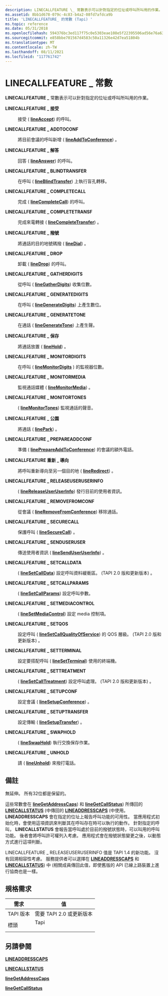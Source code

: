 ```yaml
---
description: LINECALLFEATURE \_ 常數表示可以針對指定的位址或呼叫所叫用的作業。
ms.assetid: 8bb1d678-079c-4c83-b4a2-08fd7afdca9b
title: 'LINECALLFEATURE_ 的常數 (Tapi) '
ms.topic: reference
ms.date: 05/31/2018
ms.openlocfilehash: 594376bc3ed117f75c0e5303eae108e5f22395506ad56e76a63b8b73a5bbe2e8
ms.sourcegitcommit: e858bbe701567d4583c50a11326e42d7ea51804b
ms.translationtype: MT
ms.contentlocale: zh-TW
ms.lasthandoff: 08/11/2021
ms.locfileid: "117761742"
---
```

# <a name="linecallfeature_-constants"></a>LINECALLFEATURE \_ 常數

**LINECALLFEATURE \_** 常數表示可以針對指定的位址或呼叫所叫用的作業。

<dl> <dt>

<span id="LINECALLFEATURE_ACCEPT"></span><span id="linecallfeature_accept"></span>**LINECALLFEATURE \_ 接受**
</dt> <dd> <dl> <dt>



接受 ( [**lineAccept**](/windows/desktop/api/Tapi/nf-tapi-lineaccept)) 的呼叫。


</dt> </dl> </dd> <dt>

<span id="LINECALLFEATURE_ADDTOCONF"></span><span id="linecallfeature_addtoconf"></span>**LINECALLFEATURE \_ ADDTOCONF**
</dt> <dd> <dl> <dt>



將目前會議的呼叫新增 ( [**lineAddToConference**](/windows/desktop/api/Tapi/nf-tapi-lineaddtoconference)) 。


</dt> </dl> </dd> <dt>

<span id="LINECALLFEATURE_ANSWER"></span><span id="linecallfeature_answer"></span>**LINECALLFEATURE \_ 解答**
</dt> <dd> <dl> <dt>



回答 ( [**lineAnswer**](/windows/desktop/api/Tapi/nf-tapi-lineanswer)) 的呼叫。


</dt> </dl> </dd> <dt>

<span id="LINECALLFEATURE_BLINDTRANSFER"></span><span id="linecallfeature_blindtransfer"></span>**LINECALLFEATURE \_ BLINDTRANSFER**
</dt> <dd> <dl> <dt>



在呼叫 ( [**lineBlindTransfer**](/windows/desktop/api/Tapi/nf-tapi-lineblindtransfer)) 上執行盲孔轉移。


</dt> </dl> </dd> <dt>

<span id="LINECALLFEATURE_COMPLETECALL"></span><span id="linecallfeature_completecall"></span>**LINECALLFEATURE \_ COMPLETECALL**
</dt> <dd> <dl> <dt>



完成 ( [**lineCompleteCall**](/windows/desktop/api/Tapi/nf-tapi-linecompletecall)) 的呼叫。


</dt> </dl> </dd> <dt>

<span id="LINECALLFEATURE_COMPLETETRANSF"></span><span id="linecallfeature_completetransf"></span>**LINECALLFEATURE \_ COMPLETETRANSF**
</dt> <dd> <dl> <dt>



完成來電轉接 ( [**lineCompleteTransfer**](/windows/desktop/api/Tapi/nf-tapi-linecompletetransfer)) 。


</dt> </dl> </dd> <dt>

<span id="LINECALLFEATURE_DIAL"></span><span id="linecallfeature_dial"></span>**LINECALLFEATURE \_ 撥號**
</dt> <dd> <dl> <dt>



將通話的目的地號碼撥 ( [**lineDial**](/windows/desktop/api/Tapi/nf-tapi-linedial)) 。


</dt> </dl> </dd> <dt>

<span id="LINECALLFEATURE_DROP"></span><span id="linecallfeature_drop"></span>**LINECALLFEATURE \_ DROP**
</dt> <dd> <dl> <dt>



卸載 ( [**lineDrop**](/windows/desktop/api/Tapi/nf-tapi-linedrop)) 的呼叫。


</dt> </dl> </dd> <dt>

<span id="LINECALLFEATURE_GATHERDIGITS"></span><span id="linecallfeature_gatherdigits"></span>**LINECALLFEATURE \_ GATHERDIGITS**
</dt> <dd> <dl> <dt>



從呼叫 ( [**lineGatherDigits**](/windows/desktop/api/Tapi/nf-tapi-linegatherdigits)) 收集位數。


</dt> </dl> </dd> <dt>

<span id="LINECALLFEATURE_GENERATEDIGITS"></span><span id="linecallfeature_generatedigits"></span>**LINECALLFEATURE \_ GENERATEDIGITS**
</dt> <dd> <dl> <dt>



在呼叫 ( [**lineGenerateDigits**](/windows/desktop/api/Tapi/nf-tapi-linegeneratedigits)) 上產生數位。


</dt> </dl> </dd> <dt>

<span id="LINECALLFEATURE_GENERATETONE"></span><span id="linecallfeature_generatetone"></span>**LINECALLFEATURE \_ GENERATETONE**
</dt> <dd> <dl> <dt>



在通話 ( [**lineGenerateTone**](/windows/desktop/api/Tapi/nf-tapi-linegeneratetone)) 上產生聲。


</dt> </dl> </dd> <dt>

<span id="LINECALLFEATURE_HOLD"></span><span id="linecallfeature_hold"></span>**LINECALLFEATURE \_ 保存**
</dt> <dd> <dl> <dt>



將通話放置 ( [**lineHold**](/windows/desktop/api/Tapi/nf-tapi-linehold)) 。


</dt> </dl> </dd> <dt>

<span id="LINECALLFEATURE_MONITORDIGITS"></span><span id="linecallfeature_monitordigits"></span>**LINECALLFEATURE \_ MONITORDIGITS**
</dt> <dd> <dl> <dt>



在呼叫 ( [**lineMonitorDigits**](/windows/desktop/api/Tapi/nf-tapi-linemonitordigits) ) 的監視器位數。


</dt> </dl> </dd> <dt>

<span id="LINECALLFEATURE_MONITORMEDIA"></span><span id="linecallfeature_monitormedia"></span>**LINECALLFEATURE \_ MONITORMEDIA**
</dt> <dd> <dl> <dt>



監視通話媒體 ( [**lineMonitorMedia**](/windows/desktop/api/Tapi/nf-tapi-linemonitormedia)) 。


</dt> </dl> </dd> <dt>

<span id="LINECALLFEATURE_MONITORTONES"></span><span id="linecallfeature_monitortones"></span>**LINECALLFEATURE \_ MONITORTONES**
</dt> <dd> <dl> <dt>



 ( [**lineMonitorTones**](/windows/desktop/api/Tapi/nf-tapi-linemonitortones)) 監視通話的聲音。


</dt> </dl> </dd> <dt>

<span id="LINECALLFEATURE_PARK"></span><span id="linecallfeature_park"></span>**LINECALLFEATURE \_ 公園**
</dt> <dd> <dl> <dt>



將通話 ( [**linePark**](/windows/desktop/api/Tapi/nf-tapi-linepark)) 。


</dt> </dl> </dd> <dt>

<span id="LINECALLFEATURE_PREPAREADDCONF"></span><span id="linecallfeature_prepareaddconf"></span>**LINECALLFEATURE \_ PREPAREADDCONF**
</dt> <dd> <dl> <dt>



準備 ( [**linePrepareAddToConference**](/windows/desktop/api/Tapi/nf-tapi-lineprepareaddtoconference)) 的會議的額外電話。


</dt> </dl> </dd> <dt>

<span id="LINECALLFEATURE_REDIRECT"></span><span id="linecallfeature_redirect"></span>**LINECALLFEATURE 重新 \_ 導向**
</dt> <dd> <dl> <dt>



將呼叫重新導向至另一個目的地 ( [**lineRedirect**](/windows/desktop/api/Tapi/nf-tapi-lineredirect)) 。


</dt> </dl> </dd> <dt>

<span id="LINECALLFEATURE_RELEASEUSERUSERINFO"></span><span id="linecallfeature_releaseuseruserinfo"></span>**LINECALLFEATURE \_ RELEASEUSERUSERINFO**
</dt> <dd> <dl> <dt>



 ( [**lineReleaseUserUserInfo**](/windows/desktop/api/Tapi/nf-tapi-linereleaseuseruserinfo)) 發行目前的使用者資訊。


</dt> </dl> </dd> <dt>

<span id="LINECALLFEATURE_REMOVEFROMCONF"></span><span id="linecallfeature_removefromconf"></span>**LINECALLFEATURE \_ REMOVEFROMCONF**
</dt> <dd> <dl> <dt>



從會議 ( [**lineRemoveFromConference**](/windows/desktop/api/Tapi/nf-tapi-lineremovefromconference)) 移除通話。


</dt> </dl> </dd> <dt>

<span id="LINECALLFEATURE_SECURECALL"></span><span id="linecallfeature_securecall"></span>**LINECALLFEATURE \_ SECURECALL**
</dt> <dd> <dl> <dt>



保護呼叫 ( [**lineSecureCall**](/windows/desktop/api/Tapi/nf-tapi-linesecurecall)) 。


</dt> </dl> </dd> <dt>

<span id="LINECALLFEATURE_SENDUSERUSER"></span><span id="linecallfeature_senduseruser"></span>**LINECALLFEATURE \_ SENDUSERUSER**
</dt> <dd> <dl> <dt>



傳送使用者資訊 ( [**lineSendUserUserInfo**](/windows/desktop/api/Tapi/nf-tapi-linesenduseruserinfo)) 。


</dt> </dl> </dd> <dt>

<span id="LINECALLFEATURE_SETCALLDATA"></span><span id="linecallfeature_setcalldata"></span>**LINECALLFEATURE \_ SETCALLDATA**
</dt> <dd> <dl> <dt>



 ( [**lineSetCallData**](/windows/desktop/api/Tapi/nf-tapi-linesetcalldata)) 設定呼叫資料緩衝區。  (TAPI 2.0 版和更新版本) 。


</dt> </dl> </dd> <dt>

<span id="LINECALLFEATURE_SETCALLPARAMS"></span><span id="linecallfeature_setcallparams"></span>**LINECALLFEATURE \_ SETCALLPARAMS**
</dt> <dd> <dl> <dt>



 ( [**lineSetCallParams**](/windows/desktop/api/Tapi/nf-tapi-linesetcallparams)) 設定呼叫參數。


</dt> </dl> </dd> <dt>

<span id="LINECALLFEATURE_SETMEDIACONTROL"></span><span id="linecallfeature_setmediacontrol"></span>**LINECALLFEATURE \_ SETMEDIACONTROL**
</dt> <dd> <dl> <dt>



 ( [**lineSetMediaControl**](/windows/desktop/api/Tapi/nf-tapi-linesetmediacontrol)) 設定 media 控制項。


</dt> </dl> </dd> <dt>

<span id="LINECALLFEATURE_SETQOS"></span><span id="linecallfeature_setqos"></span>**LINECALLFEATURE \_ SETQOS**
</dt> <dd> <dl> <dt>



設定呼叫 ( [**lineSetCallQualityOfService**](/windows/desktop/api/Tapi/nf-tapi-linesetcallqualityofservice)) 的 QOS 層級。  (TAPI 2.0 版和更新版本) 。


</dt> </dl> </dd> <dt>

<span id="LINECALLFEATURE_SETTERMINAL"></span><span id="linecallfeature_setterminal"></span>**LINECALLFEATURE \_ SETTERMINAL**
</dt> <dd> <dl> <dt>



設定要搭配呼叫 ( [**lineSetTerminal**](/windows/desktop/api/Tapi/nf-tapi-linesetterminal)) 使用的終端機。


</dt> </dl> </dd> <dt>

<span id="LINECALLFEATURE_SETTREATMENT"></span><span id="linecallfeature_settreatment"></span>**LINECALLFEATURE \_ SETTREATMENT**
</dt> <dd> <dl> <dt>



 ( [**lineSetCallTreatment**](/windows/desktop/api/Tapi/nf-tapi-linesetcalltreatment)) 設定呼叫處理。  (TAPI 2.0 版和更新版本) 。


</dt> </dl> </dd> <dt>

<span id="LINECALLFEATURE_SETUPCONF"></span><span id="linecallfeature_setupconf"></span>**LINECALLFEATURE \_ SETUPCONF**
</dt> <dd> <dl> <dt>



設定會議 ( [**lineSetupConference**](/windows/desktop/api/Tapi/nf-tapi-linesetupconference)) 。


</dt> </dl> </dd> <dt>

<span id="LINECALLFEATURE_SETUPTRANSFER"></span><span id="linecallfeature_setuptransfer"></span>**LINECALLFEATURE \_ SETUPTRANSFER**
</dt> <dd> <dl> <dt>



設定傳輸 ( [**lineSetupTransfer**](/windows/desktop/api/Tapi/nf-tapi-linesetuptransfer)) 。


</dt> </dl> </dd> <dt>

<span id="LINECALLFEATURE_SWAPHOLD"></span><span id="linecallfeature_swaphold"></span>**LINECALLFEATURE \_ SWAPHOLD**
</dt> <dd> <dl> <dt>



 ( [**lineSwapHold**](/windows/desktop/api/Tapi/nf-tapi-lineswaphold)) 執行交換保存作業。


</dt> </dl> </dd> <dt>

<span id="LINECALLFEATURE_UNHOLD"></span><span id="linecallfeature_unhold"></span>**LINECALLFEATURE \_ UNHOLD**
</dt> <dd> <dl> <dt>



請 ( [**lineUnhold**](/windows/desktop/api/Tapi/nf-tapi-lineunhold)) 來撥打電話。


</dt> </dl> </dd> </dl>

## <a name="remarks"></a>備註

無延伸。 所有32位都是保留的。

這些常數會在 [**lineGetAddressCaps**](/windows/desktop/api/Tapi/nf-tapi-linegetaddresscaps)) 和 [**lineGetCallStatus**](/windows/desktop/api/Tapi/nf-tapi-linegetcallstatus)) 所傳回的 [**LINECALLSTATUS**](/windows/desktop/api/Tapi/ns-tapi-linecallstatus) (中傳回的 [**LINEADDRESSCAPS**](/windows/desktop/api/Tapi/ns-tapi-lineaddresscaps) (中使用。 **LINEADDRESSCAPS** 會在指定的位址上報告呼叫功能的可用性。 當應用程式初始化時，會使用這項資訊來判斷其在呼叫存在時可以執行的動作。 針對指定的呼叫， **LINECALLSTATUS** 會報告當呼叫處於目前的撥號狀態時，可以叫用的呼叫功能。 後者會將呼叫許可權列入考慮。 應用程式會在撥號狀態變更之後，以動態方式進行這項判斷。

LINECALLFEATURE \_ RELEASEUSERUSERINFO 值是 TAPI 1.4 的新功能。 沒有回溯相容性考慮。 服務提供者可以選擇在 [**LINEADDRESSCAPS**](/windows/desktop/api/Tapi/ns-tapi-lineaddresscaps) 和 [**LINECALLSTATUS**](/windows/desktop/api/Tapi/ns-tapi-linecallstatus)) 中 (相關成員傳回此值，即使舊版的 API 已線上路裝置上進行協商也是一樣。

## <a name="requirements"></a>規格需求



| 需求 | 值 |
|-------------------------|-----------------------------------------------------------------------------------|
| TAPI 版本<br/> | 需要 TAPI 2.0 或更新版本<br/>                                             |
| 標頭<br/>       | <dl> <dt>Tapi</dt> </dl> |



## <a name="see-also"></a>另請參閱

<dl> <dt>

[**LINEADDRESSCAPS**](/windows/desktop/api/Tapi/ns-tapi-lineaddresscaps)
</dt> <dt>

[**LINECALLSTATUS**](/windows/desktop/api/Tapi/ns-tapi-linecallstatus)
</dt> <dt>

[**lineGetAddressCaps**](/windows/desktop/api/Tapi/nf-tapi-linegetaddresscaps)
</dt> <dt>

[**lineGetCallStatus**](/windows/desktop/api/Tapi/nf-tapi-linegetcallstatus)
</dt> </dl>

 

 




